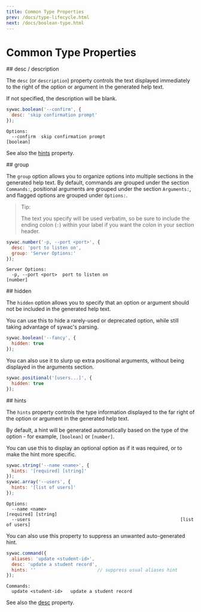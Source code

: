 ```yaml
---
title: Common Type Properties
prev: /docs/type-lifecycle.html
next: /docs/boolean-type.html
---
```

# Common Type Properties

<a name="desc">
## desc / description

The `desc` (or `description`) property controls the text displayed immediately to the
right of the option or argument in the generated help text.

If not specified, the description will be blank.

```js
sywac.boolean('--confirm', {
  desc: 'skip confirmation prompt'
});
```
```console
Options:
  --confirm  skip confirmation prompt                                  [boolean]
```

See also the [hints](#hints) property.

<a name="group">
## group

The `group` option allows you to organize options into multiple sections in the generated
help text. By default, commands are grouped under the section `Commands:`, positional
arguments are grouped under the section `Arguments:`, and flagged options are grouped
under `Options:`.

> Tip:
>
> The text you specify will be used verbatim, so be sure to include the ending colon (`:`)
> within your label if you want the colon in your section header.

```js
sywac.number('-p, --port <port>', {
  desc: 'port to listen on',
  group: 'Server Options:'
});
```
```console
Server Options:
  -p, --port <port>  port to listen on                                  [number]
```

<a name="hidden">
## hidden

The `hidden` option allows you to specify that an option or argument should not be included
in the generated help text.

You can use this to hide a rarely-used or deprecated option, while still taking advantage
of sywac's parsing.

```js
sywac.boolean('--fancy', {
  hidden: true
});
```

You can also use it to slurp up extra positional arguments, without being displayed in the
arguments section.

```js
sywac.positional('[users...]', {
  hidden: true
});
```

<a name="hints">
## hints

The `hints` property controls the type information displayed to the far right of the
option or argument in the generated help text.

By default, a hint will be generated automatically based on the type of the option -
for example, `[boolean]` or `[number]`.

You can use this to display an optional option as if it was required, or to make the
hint more specific.

```js
sywac.string('--name <name>', {
  hints: '[required] [string]'
});
sywac.array('--users', {
  hints: '[list of users]'
});
```
```console
Options:
  --name <name>                                              [required] [string]
  --users                                                        [list of users]
```

You can also use this property to suppress an unwanted auto-generated hint.

```js
sywac.command({
  aliases: 'update <student-id>',
  desc: 'update a student record',
  hints: ''                       // suppress usual aliases hint
});
```
```console
Commands:
  update <student-id>   update a student record
```

See also the [desc](#desc) property.
